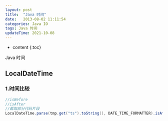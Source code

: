 ```yaml
---
layout: post
title:  "Java 时间"
date:   2013-08-02 11:11:54
categories: Java IO
tags: Java 时间
updateTime: 2021-10-08 
---
```


* content
{:toc}

Java 时间

## LocalDateTime

### 1.时间比较

```java
//isBefore
//isAfter 
//截取部分代码片段
LocalDateTime.parse(tmp.get("ts").toString(), DATE_TIME_FORMATTER).isAfter(LocalDateTime.now().minusMinutes(config.getIncTime()))
```











```java

```

